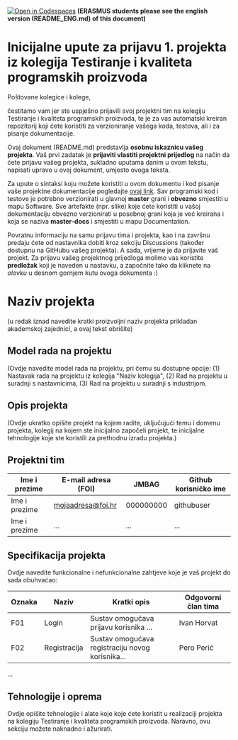 [![Open in Codespaces](https://classroom.github.com/assets/launch-codespace-7f7980b617ed060a017424585567c406b6ee15c891e84e1186181d67ecf80aa0.svg)](https://classroom.github.com/open-in-codespaces?assignment_repo_id=14242014)
**(ERASMUS students please see the english version (README_ENG.md) of this document)**

# Inicijalne upute za prijavu 1. projekta iz kolegija Testiranje i kvaliteta programskih proizvoda

Poštovane kolegice i kolege, 

čestitamo vam jer ste uspješno prijavili svoj projektni tim na kolegiju Testiranje i kvaliteta programskih proizvoda, te je za vas automatski kreiran repozitorij koji ćete koristiti za verzioniranje vašega koda, testova, ali i za pisanje dokumentacije.

Ovaj dokument (README.md) predstavlja **osobnu iskaznicu vašeg projekta**. Vaš prvi zadatak je **prijaviti vlastiti projektni prijedlog** na način da ćete prijavu vašeg projekta, sukladno uputama danim u ovom tekstu, napisati upravo u ovaj dokument, umjesto ovoga teksta.

Za upute o sintaksi koju možete koristiti u ovom dokumentu i kod pisanje vaše projektne dokumentacije pogledajte [ovaj link](https://guides.github.com/features/mastering-markdown/).
Sav programski kod i testove je potrebno verzionirati u glavnoj **master** grani i **obvezno** smjestiti u mapu Software. Sve artefakte (npr. slike) koje ćete koristiti u vašoj dokumentaciju obvezno verzionirati u posebnoj grani koja je već kreirana i koja se naziva **master-docs** i smjestiti u mapu Documentation.

Povratnu informaciju na samu prijavu tima i projekta, kao i na završnu predaju ćete od nastavnika dobiti kroz sekciju Discussions (također dostupnu na GitHubu vašeg projekta). A sada, vrijeme je da prijavite vaš projekt. Za prijavu vašeg projektnog prijedloga molimo vas koristite **predložak** koji je naveden u nastavku, a započnite tako da kliknete na *olovku* u desnom gornjem kutu ovoga dokumenta :) 

# Naziv projekta
(u redak iznad navedite kratki proizvoljni naziv projekta prikladan akademskoj zajednici, a ovaj tekst obrišite)

## Model rada na projektu
(Ovdje navedite model rada na projektu, pri čemu su dostupne opcije: (1) Nastavak rada na projektu iz kolegija "Naziv kolegija", (2) Rad na projektu u suradnji s nastavnicima, (3) Rad na projektu u suradnji s industrijom.

## Opis projekta
(Ovdje ukratko opišite projekt na kojem radite, uključujući temu i domenu projekta, kolegij na kojem ste inicijalno započeli projekt, te inicijalne tehnologije koje ste koristili za prethodnu izradu projekta.)

## Projektni tim

Ime i prezime | E-mail adresa (FOI) | JMBAG | Github korisničko ime
------------  | ------------------- | ----- | ---------------------
Ime i prezime | mojaadresa@foi.hr | 000000000 | githubuser
Ime i prezime | ... | ... | ...

## Specifikacija projekta
Ovdje navedite funkcionalne i nefunkcionalne zahtjeve koje je vaš projekt do sada obuhvaćao:

Oznaka | Naziv | Kratki opis | Odgovorni član tima
------ | ----- | ----------- | -------------------
F01 | Login | Sustav omogućava prijavu korisnika ... | Ivan Horvat
F02 | Registracija | Sustav omogućava registraciju novog korisnika... | Pero Perić
...

## Tehnologije i oprema
Ovdje opišite tehnologije i alate koje koje ćete koristit u realizaciji projekta na kolegiju Testiranje i kvaliteta programskih proizvoda. Naravno, ovu sekciju možete naknadno i ažurirati. 
